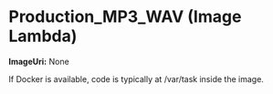 ﻿# Production_MP3_WAV (Image Lambda)

**ImageUri:** None

If Docker is available, code is typically at /var/task inside the image.
